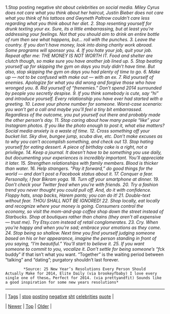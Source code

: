 <!--
title: 1.Stop posting negative sh*t about celebrities on social media. Miley Cyrus does not care what you think about her haircut, Justin Bieber does not care what you think of his tattoos and Gwyneth Paltrow couldn&rsquo;t care less regarding what you think about her diet. 2. Stop resenting yourself for drunk texting your ex. Sure, its a little embarrassing, but at least you&rsquo;re addressing your feelings. Not that you should aim to drink an entire bottle of rum then see what happens, but&hellip; roll with the punches. 3. Leave the country. If you don&rsquo;t have money, look into doing charity work abroad. Some programs will sponsor you. 4. If you hate your job, quit your job. Repeat after me
date: 2020-06-28T15:27:00.209Z
tags: stop, posting, negative, sht, celebrities, quote
-->




1.Stop posting negative sh*t about celebrities on social media. Miley Cyrus does not care what you think about her haircut, Justin Bieber does not care what you think of his tattoos and Gwyneth Paltrow couldn’t care less regarding what you think about her diet. 2. Stop resenting yourself for drunk texting your ex. Sure, its a little embarrassing, but at least you’re addressing your feelings. Not that you should aim to drink an entire bottle of rum then see what happens, but… roll with the punches. 3. Leave the country. If you don’t have money, look into doing charity work abroad. Some programs will sponsor you. 4. If you hate your job, quit your job. Repeat after me: THE MONEY IS NOT WORTH IT. Food and shelter are clutch though, so make sure you have another job lined up. 5. Stop beating yourself up for skipping the gym on days you truly didn’t have time. But also, stop skipping the gym on days you had plenty of time to go. 6. Make up — not to be confused with make out — with an ex. 7. Rid yourself of enemies. Apologize for what you did wrong and forgive those who have wronged you. 8. Rid yourself of “frenemies.” Don’t spend 2014 surrounded by people you secretly despise. 9. If you think somebody is cute, say “hi” and introduce yourself. Every relationship you have ever had started with a greeting. 10. Leave your phone number for someone. Worst-case scenario: you won’t get a call and maybe you’ll feel a tiny bit embarrassed. Regardless of the outcome, you put yourself out there and probably made the other person’s day. 11. Stop caring about how many people “like” your Instagram photos. If you like the photo enough to post it, what else matters? Social media anxiety is a waste of time. 12. Cross something off your bucket list. Sky dive, bungee jump, scuba dive, etc. Don’t make excuses as to why you can’t accomplish something, and check out 13. Stop hating yourself for eating dessert. A piece of birthday cake is a right, not a privilege. 14. Keep a journal. It doesn’t have to be something you use daily, but documenting your experiences is incredibly important. You’ll appreciate it later. 15. Strengthen relationships with family members. Blood is thicker than water. 16. Help strangers. “Pay it forward,” do good things for the world — and don’t post a Facebook status about it. 17. Conquer a fear. Personally, I fear Bikram yoga. 18. Turn off your smartphone at dinner. 19. Don’t check your Twitter feed when you’re with friends. 20. Try a fashion trend you never thought you could pull off. And, do it with confidence. Floppy hats, snap backs, Harem pants; you can do it! 21. Double-text without fear. THOU SHALL NOT BE IGNORED! 22. Shop locally, eat locally and recognize where your money is going. Consumers control the economy, so visit the mom-and-pop coffee shop down the street instead of Starbucks. Shop at boutiques rather than chains (they aren’t all expensive — trust me). Try Etsy.com instead of retail conglomerates. 23. Cry. When you’re happy and when you’re sad; embrace your emotions as they come. 24. Stop being so shallow. Next time you find yourself judging someone based on his or her appearance, imagine the person standing in front of you saying, “I’m beautiful.” You’ll start to believe it. 25. If you want someone to commit to you, vocalize it. Don’t settle for being someone’s “f*ck buddy” if that isn’t what you want. “Together” is the waiting period between “talking” and “dating”; purgatory shouldn’t last forever.

            *Source: 25 New Year’s Resolutions Every Person Should Actually Make for 2014, Elite Daily (via brookeyfbaby) I love every single one of these… Perfect for 2014. (via prettyandfit) Sounds like a good inspiration for some new years resolutions*

<!--BOTTOM-POST-NAVIGATION-->
---

| [Tags](tags.md) | [stop](tag-stop.md) [posting](tag-posting.md) [negative](tag-negative.md) [sht](tag-sht.md) [celebrities](tag-celebrities.md) [quote](tag-quote.md) |

| [Newer](71408984626.md) | [Top](index.md) | [Older](71424148416.md) |